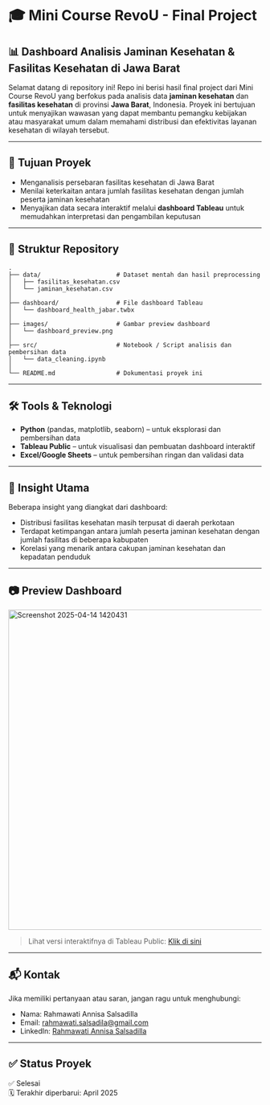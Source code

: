 # 🎓 Mini Course RevoU - Final Project

## 📊 **Dashboard Analisis Jaminan Kesehatan & Fasilitas Kesehatan di Jawa Barat**

Selamat datang di repository ini! Repo ini berisi hasil final project dari Mini Course RevoU yang berfokus pada analisis data **jaminan kesehatan** dan **fasilitas kesehatan** di provinsi **Jawa Barat**, Indonesia. Proyek ini bertujuan untuk menyajikan wawasan yang dapat membantu pemangku kebijakan atau masyarakat umum dalam memahami distribusi dan efektivitas layanan kesehatan di wilayah tersebut.

---

## 🧠 Tujuan Proyek

- Menganalisis persebaran fasilitas kesehatan di Jawa Barat
- Menilai keterkaitan antara jumlah fasilitas kesehatan dengan jumlah peserta jaminan kesehatan
- Menyajikan data secara interaktif melalui **dashboard Tableau** untuk memudahkan interpretasi dan pengambilan keputusan

---

## 📁 Struktur Repository

```
.
├── data/                     # Dataset mentah dan hasil preprocessing
│   ├── fasilitas_kesehatan.csv
│   └── jaminan_kesehatan.csv
│
├── dashboard/                # File dashboard Tableau
│   └── dashboard_health_jabar.twbx
│
├── images/                   # Gambar preview dashboard
│   └── dashboard_preview.png
│
├── src/                      # Notebook / Script analisis dan pembersihan data
│   └── data_cleaning.ipynb
│
└── README.md                 # Dokumentasi proyek ini
```

---

## 🛠️ Tools & Teknologi

- **Python** (pandas, matplotlib, seaborn) – untuk eksplorasi dan pembersihan data
- **Tableau Public** – untuk visualisasi dan pembuatan dashboard interaktif
- **Excel/Google Sheets** – untuk pembersihan ringan dan validasi data

---

## 📌 Insight Utama

Beberapa insight yang diangkat dari dashboard:
- Distribusi fasilitas kesehatan masih terpusat di daerah perkotaan
- Terdapat ketimpangan antara jumlah peserta jaminan kesehatan dengan jumlah fasilitas di beberapa kabupaten
- Korelasi yang menarik antara cakupan jaminan kesehatan dan kepadatan penduduk

---

## 📷 Preview Dashboard

<img width="638" alt="Screenshot 2025-04-14 1420431" src="https://github.com/user-attachments/assets/564fe867-1e7b-44b1-bbc6-78500bd1e418" />


> Lihat versi interaktifnya di Tableau Public: [Klik di sini](https://public.tableau.com/app/profile/rahmawati.annisa.salsadilla/viz/DashboardJaminandanFasilitasKesehatandiJawaBaratRevoU/Dashboard1)

---

## 📬 Kontak

Jika memiliki pertanyaan atau saran, jangan ragu untuk menghubungi:

- Nama: Rahmawati Annisa Salsadilla
- Email: rahmawati.salsadila@gmail.com
- LinkedIn: [Rahmawati Annisa Salsadilla](https://www.linkedin.com/in/rahmawatiannisasalsadilla/)

---

## ✅ Status Proyek

✅ Selesai  
🗓️ Terakhir diperbarui: April 2025
